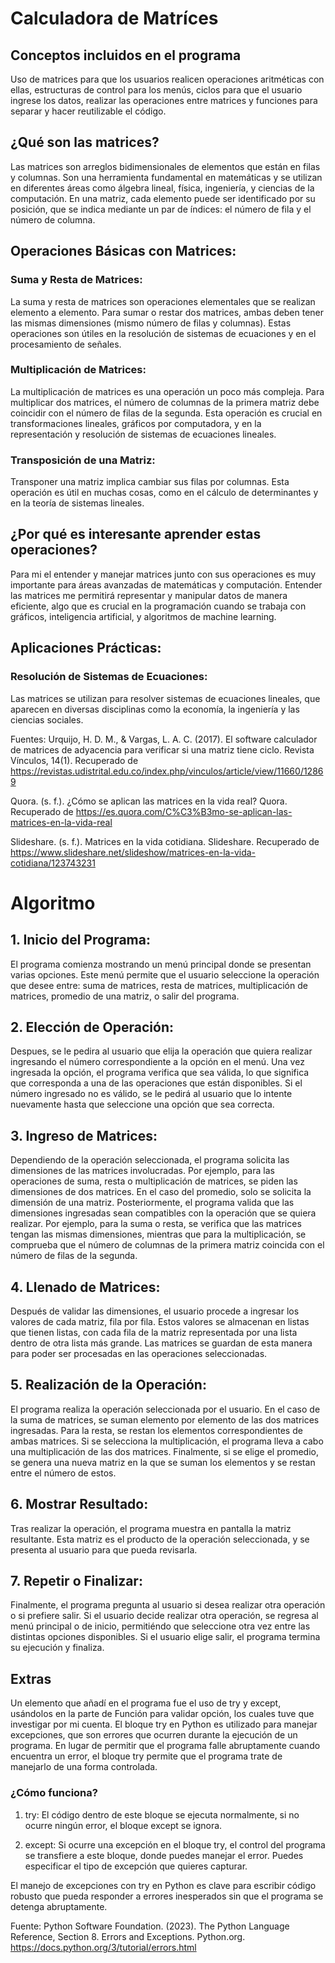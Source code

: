 # Calculadora de Matríces

## Conceptos incluidos en el programa
Uso de matrices para que los usuarios realicen operaciones aritméticas con ellas, estructuras de control para los menús, ciclos para que el usuario ingrese los datos, realizar las operaciones entre matrices y funciones para separar y hacer reutilizable el código.  

## ¿Qué son las matrices?
Las matrices son arreglos bidimensionales de elementos que están en filas y columnas. Son una herramienta fundamental en matemáticas y se utilizan en diferentes áreas como álgebra lineal, física, ingeniería, y ciencias de la computación. En una matriz, cada elemento puede ser identificado por su posición, que se indica mediante un par de índices: el número de fila y el número de columna.

## Operaciones Básicas con Matrices:

### Suma y Resta de Matrices:
La suma y resta de matrices son operaciones elementales que se realizan elemento a elemento. Para sumar o restar dos matrices, ambas deben tener las mismas dimensiones (mismo número de filas y columnas). Estas operaciones son útiles en la resolución de sistemas de ecuaciones y en el procesamiento de señales.

### Multiplicación de Matrices:
La multiplicación de matrices es una operación un poco más compleja. Para multiplicar dos matrices, el número de columnas de la primera matriz debe coincidir con el número de filas de la segunda. Esta operación es crucial en transformaciones lineales, gráficos por computadora, y en la representación y resolución de sistemas de ecuaciones lineales.

### Transposición de una Matriz:
Transponer una matriz implica cambiar sus filas por columnas. Esta operación es útil en muchas cosas, como en el cálculo de determinantes y en la teoría de sistemas lineales.

## ¿Por qué es interesante aprender estas operaciones?

Para mi el entender y manejar matrices junto con sus operaciones es muy importante para áreas avanzadas de matemáticas y computación. Entender las matrices me permitirá representar y manipular datos de manera eficiente, algo que es crucial en la programación cuando se trabaja con gráficos, inteligencia artificial, y algoritmos de machine learning.

## Aplicaciones Prácticas:

### Resolución de Sistemas de Ecuaciones:
Las matrices se utilizan para resolver sistemas de ecuaciones lineales, que aparecen en diversas disciplinas como la economía, la ingeniería y las ciencias sociales.

Fuentes: Urquijo, H. D. M., & Vargas, L. A. C. (2017). El software calculador de matrices de adyacencia para verificar si una matriz tiene ciclo. Revista Vínculos, 14(1). Recuperado de https://revistas.udistrital.edu.co/index.php/vinculos/article/view/11660/12869

Quora. (s. f.). ¿Cómo se aplican las matrices en la vida real? Quora. Recuperado de https://es.quora.com/C%C3%B3mo-se-aplican-las-matrices-en-la-vida-real

Slideshare. (s. f.). Matrices en la vida cotidiana. Slideshare. Recuperado de https://www.slideshare.net/slideshow/matrices-en-la-vida-cotidiana/123743231


# Algoritmo 
## 1. Inicio del Programa:
El programa comienza mostrando un menú principal donde se presentan varias opciones. Este menú permite que el usuario seleccione la operación que desee entre: suma de matrices, resta de matrices, multiplicación de matrices, promedio de una matriz, o salir del programa.

## 2. Elección de Operación:
Despues, se le pedira al usuario que elija la operación que quiera realizar ingresando el número correspondiente a la opción en el menú. Una vez ingresada la opción, el programa verifica que sea válida, lo que significa que corresponda a una de las operaciones que están disponibles. Si el número ingresado no es válido, se le pedirá al usuario que lo intente nuevamente hasta que seleccione una opción que sea correcta.

## 3. Ingreso de Matrices:
Dependiendo de la operación seleccionada, el programa solicita las dimensiones de las matrices involucradas. Por ejemplo, para las operaciones de suma, resta o multiplicación de matrices, se piden las dimensiones de dos matrices. En el caso del promedio, solo se solicita la dimensión de una matriz. Posteriormente, el programa valida que las dimensiones ingresadas sean compatibles con la operación que se quiera realizar. Por ejemplo, para la suma o resta, se verifica que las matrices tengan las mismas dimensiones, mientras que para la multiplicación, se comprueba que el número de columnas de la primera matriz coincida con el número de filas de la segunda.

## 4. Llenado de Matrices:
Después de validar las dimensiones, el usuario procede a ingresar los valores de cada matriz, fila por fila. Estos valores se almacenan en listas que tienen listas, con cada fila de la matriz representada por una lista dentro de otra lista más grande. Las matrices se guardan de esta manera para poder ser procesadas en las operaciones seleccionadas.

## 5. Realización de la Operación:
El programa realiza la operación seleccionada por el usuario. En el caso de la suma de matrices, se suman elemento por elemento de las dos matrices ingresadas. Para la resta, se restan los elementos correspondientes de ambas matrices. Si se selecciona la multiplicación, el programa lleva a cabo una multiplicación de las dos matrices. Finalmente, si se elige el promedio, se genera una nueva matriz en la que se suman los elementos y se restan entre el número de estos.

## 6. Mostrar Resultado:
Tras realizar la operación, el programa muestra en pantalla la matriz resultante. Esta matriz es el producto de la operación seleccionada, y se presenta al usuario para que pueda revisarla.

## 7. Repetir o Finalizar: 
Finalmente, el programa pregunta al usuario si desea realizar otra operación o si prefiere salir. Si el usuario decide realizar otra operación, se regresa al menú principal o de inicio, permitiéndo que seleccione otra vez entre las distintas opciones disponibles. Si el usuario elige salir, el programa termina su ejecución y finaliza.

## Extras
Un elemento que añadí en el programa fue el uso de try y except, usándolos en la parte de Función para validar opción, los cuales tuve que investigar por mi cuenta. 
El bloque try en Python es utilizado para manejar excepciones, que son errores que ocurren durante la ejecución de un programa. En lugar de permitir que el programa falle abruptamente cuando encuentra un error, el bloque try permite que el programa trate de manejarlo de una forma controlada.

### ¿Cómo funciona?
1.	try: El código dentro de este bloque se ejecuta normalmente, si no ocurre ningún error, el bloque except se ignora.

2.	except: Si ocurre una excepción en el bloque try, el control del programa se transfiere a este bloque, donde puedes manejar el error. Puedes especificar el tipo de excepción que quieres capturar.

El manejo de excepciones con try en Python es clave para escribir código robusto que pueda responder a errores inesperados sin que el programa se detenga abruptamente.

Fuente: Python Software Foundation. (2023). The Python Language Reference, Section 8. Errors and Exceptions. Python.org. https://docs.python.org/3/tutorial/errors.html
